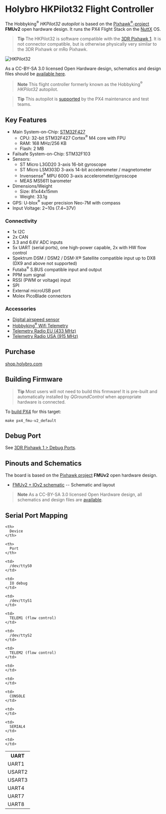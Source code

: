 # Holybro HKPilot32 Flight Controller

The Hobbyking<sup>&reg;</sup> *HKPilot32 autopilot* is based on the [Pixhawk<sup>&reg;</sup>-project](https://pixhawk.org/) **FMUv2** open hardware design. It runs the PX4 Flight Stack on the [NuttX](http://nuttx.org) OS.

> **Tip** The HKPilot32 is software compatible with the [3DR Pixhawk 1](../flight_controller/pixhawk.md). It is not connector compatible, but is otherwise physically very similar to the 3DR Pixhawk or mRo Pixhawk.

![HKPilot32](../../images/hkpilot32_flight_controller.jpg)

As a CC-BY-SA 3.0 licensed Open Hardware design, schematics and design files should be [available here](https://github.com/PX4/Hardware).

> **Note** This flight controller formerly known as the Hobbyking<sup>&reg;</sup> *HKPilot32* autopilot.

<span><span></p> 

<blockquote>
  <p>
    <strong>Tip</strong> This autopilot is <a href="../flight_controller/autopilot_pixhawk_standard.md">supported</a> by the PX4 maintenance and test teams.
  </p>
</blockquote>

<h2>
  Key Features
</h2>

<ul>
  <li>
    Main System-on-Chip: <a href="http://www.st.com/web/en/catalog/mmc/FM141/SC1169/SS1577/LN1789">STM32F427</a> <ul>
      <li>
        CPU: 32-bit STM32F427 Cortex<sup>&reg;</sup> M4 core with FPU
      </li>
      <li>
        RAM: 168 MHz/256 KB
      </li>
      <li>
        Flash: 2 MB
      </li>
    </ul>
  </li>
  <li>
    Failsafe System-on-Chip: STM32F103
  </li>
  <li>
    Sensors: <ul>
      <li>
        ST Micro L3GD20 3-axis 16-bit gyroscope
      </li>
      <li>
        ST Micro LSM303D 3-axis 14-bit accelerometer / magnetometer
      </li>
      <li>
        Invensense<sup>&reg;</sup> MPU 6000 3-axis accelerometer/gyroscope
      </li>
      <li>
        MEAS MS5611 barometer
      </li>
    </ul>
  </li>
  <li>
    Dimensions/Weight <ul>
      <li>
        Size: 81x44x15mm
      </li>
      <li>
        Weight: 33.1g
      </li>
    </ul>
  </li>
  <li>
    GPS: U-blox<sup>&reg;</sup> super precision Neo-7M with compass
  </li>
  <li>
    Input Voltage: 2~10s (7.4~37V)
  </li>
</ul>

<h3>
  Connectivity
</h3>

<ul>
  <li>
    1x I2C
  </li>
  <li>
    2x CAN
  </li>
  <li>
    3.3 and 6.6V ADC inputs
  </li>
  <li>
    5x UART (serial ports), one high-power capable, 2x with HW flow control
  </li>
  <li>
    Spektrum DSM / DSM2 / DSM-X® Satellite compatible input up to DX8 (DX9 and above not supported)
  </li>
  <li>
    Futaba<sup>&reg;</sup> S.BUS compatible input and output
  </li>
  <li>
    PPM sum signal
  </li>
  <li>
    RSSI (PWM or voltage) input
  </li>
  <li>
    SPI
  </li>
  <li>
    External microUSB port
  </li>
  <li>
    Molex PicoBlade connectors
  </li>
</ul>

<h3>
  Accessories
</h3>

<ul>
  <li>
    <a href="https://shop.holybro.com/c/digital-air-speed-sensor_0508">Digital airspeed sensor</a>
  </li>
  <li>
    <a href="https://hobbyking.com/en_us/apm-pixhawk-wireless-wifi-radio-module.html">Hobbyking<sup>&reg;</sup> Wifi Telemetry</a>
  </li>
  <li>
    <a href="https://shop.holybro.com/c/433mhz_0470">Telemetry Radio EU (433 MHz)</a>
  </li>
  <li>
    <a href="https://shop.holybro.com/c/915mhz_0471">Telemetry Radio USA (915 MHz)</a>
  </li>
</ul>

<h2>
  Purchase
</h2>

<p>
  <a href="https://shop.holybro.com/c/pixhawk-2_0460">shop.holybro.com</a>
</p>

<h2>
  Building Firmware
</h2>

<blockquote>
  <p>
    <strong>Tip</strong> Most users will not need to build this firmware! It is pre-built and automatically installed by <em>QGroundControl</em> when appropriate hardware is connected.
  </p>
</blockquote>

<p>
  To <a href="https://dev.px4.io/master/en/setup/building_px4.html">build PX4</a> for this target:
</p>

<pre><code>make px4_fmu-v2_default
</code></pre>

<h2>
  Debug Port
</h2>

<p>
  See <a href="../flight_controller/pixhawk.md#debug-ports">3DR Pixhawk 1 > Debug Ports</a>.
</p>

<h2>
  Pinouts and Schematics
</h2>

<p>
  The board is based on the <a href="https://pixhawk.org/">Pixhawk project</a> <strong>FMUv2</strong> open hardware design.
</p>

<ul>
  <li>
    <a href="https://raw.githubusercontent.com/PX4/Hardware/master/FMUv2/PX4FMUv2.4.5.pdf">FMUv2 + IOv2 schematic</a> -- Schematic and layout
  </li>
</ul>

<blockquote>
  <p>
    <strong>Note</strong> As a CC-BY-SA 3.0 licensed Open Hardware design, all schematics and design files are <a href="https://github.com/PX4/Hardware">available</a>.
  </p>
</blockquote>

<h2>
  Serial Port Mapping
</h2>

<table>
  <tr>
    <th>
      UART
    </th>
    
    <th>
      Device
    </th>
    
    <th>
      Port
    </th>
  </tr>
  
  <tr>
    <td>
      UART1
    </td>
    
    <td>
      /dev/ttyS0
    </td>
    
    <td>
      IO debug
    </td>
  </tr>
  
  <tr>
    <td>
      USART2
    </td>
    
    <td>
      /dev/ttyS1
    </td>
    
    <td>
      TELEM1 (flow control)
    </td>
  </tr>
  
  <tr>
    <td>
      USART3
    </td>
    
    <td>
      /dev/ttyS2
    </td>
    
    <td>
      TELEM2 (flow control)
    </td>
  </tr>
  
  <tr>
    <td>
      UART4
    </td>
    
    <td>
    </td>
    
    <td>
    </td>
  </tr>
  
  <tr>
    <td>
      UART7
    </td>
    
    <td>
      CONSOLE
    </td>
    
    <td>
    </td>
  </tr>
  
  <tr>
    <td>
      UART8
    </td>
    
    <td>
      SERIAL4
    </td>
    
    <td>
    </td>
  </tr>
</table>